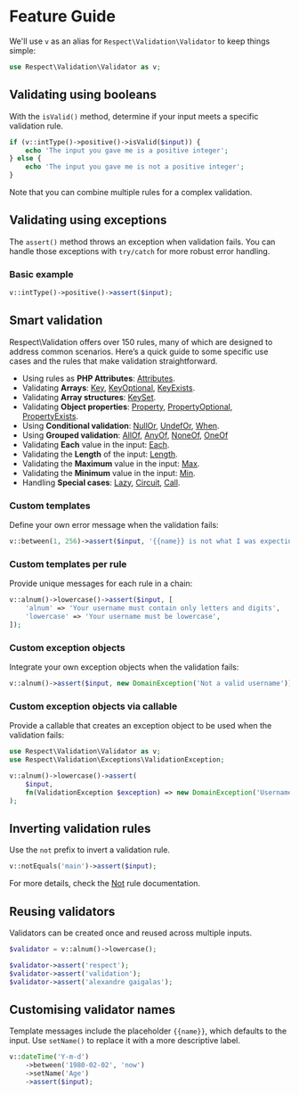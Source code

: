 # Feature Guide

We'll use `v` as an alias for `Respect\Validation\Validator` to keep things simple:

```php
use Respect\Validation\Validator as v;
```

## Validating using booleans

With the `isValid()` method, determine if your input meets a specific validation rule.

```php
if (v::intType()->positive()->isValid($input)) {
    echo 'The input you gave me is a positive integer';
} else {
    echo 'The input you gave me is not a positive integer';
}
```

Note that you can combine multiple rules for a complex validation.
## Validating using exceptions

The `assert()` method throws an exception when validation fails. You can handle those exceptions with `try/catch` for more robust error handling.

### Basic example

```php
v::intType()->positive()->assert($input);
```

## Smart validation

Respect\Validation offers over 150 rules, many of which are designed to address common scenarios. Here’s a quick guide to some specific use cases and the rules that make validation straightforward.

* Using rules as **PHP Attributes**: [Attributes](rules/Attributes.md).
* Validating **Arrays**: [Key](rules/Key.md), [KeyOptional](rules/KeyOptional.md), [KeyExists](rules/KeyExists.md).
* Validating **Array structures**: [KeySet](rules/KeySet.md).
* Validating **Object properties**: [Property](rules/Property.md), [PropertyOptional](rules/PropertyOptional.md), [PropertyExists](rules/PropertyExists.md).
* Using **Conditional validation**: [NullOr](rules/NullOr.md), [UndefOr](rules/UndefOr.md), [When](rules/When.md).
* Using **Grouped validation**: [AllOf](rules/AllOf.md), [AnyOf](rules/AnyOf.md), [NoneOf](rules/NoneOf.md), [OneOf](rules/OneOf.md)
* Validating **Each** value in the input: [Each](rules/Each.md).
* Validating the **Length** of the input: [Length](rules/Length.md).
* Validating the **Maximum** value in the input: [Max](rules/Max.md).
* Validating the **Minimum** value in the input: [Min](rules/Min.md).
* Handling **Special cases**: [Lazy](rules/Lazy.md), [Circuit](rules/Circuit.md), [Call](rules/Call.md).

### Custom templates

Define your own error message when the validation fails:

```php
v::between(1, 256)->assert($input, '{{name}} is not what I was expecting');
```

### Custom templates per rule

Provide unique messages for each rule in a chain:

```php
v::alnum()->lowercase()->assert($input, [
    'alnum' => 'Your username must contain only letters and digits',
    'lowercase' => 'Your username must be lowercase',
]);
```

### Custom exception objects

Integrate your own exception objects when the validation fails:
```php
v::alnum()->assert($input, new DomainException('Not a valid username'));
```

### Custom exception objects via callable

Provide a callable that creates an exception object to be used when the validation fails:

```php
use Respect\Validation\Validator as v;
use Respect\Validation\Exceptions\ValidationException;

v::alnum()->lowercase()->assert(
    $input,
    fn(ValidationException $exception) => new DomainException('Username: '. $exception->getMessage()
);
```

## Inverting validation rules

Use the `not` prefix to invert a  validation rule.

```php
v::notEquals('main')->assert($input);
```

For more details, check the [Not](rules/Not.md) rule documentation.

## Reusing validators

Validators can be created once and reused across multiple inputs.

```php
$validator = v::alnum()->lowercase();

$validator->assert('respect');
$validator->assert('validation');
$validator->assert('alexandre gaigalas');
```

## Customising validator names

Template messages include the placeholder `{{name}}`, which defaults to the input. Use `setName()` to replace it with a more descriptive label.

```php
v::dateTime('Y-m-d')
    ->between('1980-02-02', 'now')
    ->setName('Age')
    ->assert($input);
```
